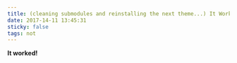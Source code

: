 ```yaml
---
title: (cleaning submodules and reinstalling the next theme...) It Worked!
date: 2017-14-11 13:45:31
sticky: false
tags: not 
---
```

**It worked!**